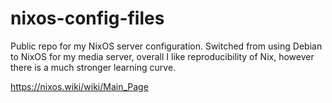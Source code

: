 # nixos-config-files
Public repo for my NixOS server configuration. Switched from using Debian to NixOS for my media server, overall I like reproducibility of Nix, however there is a much stronger learning curve. 

https://nixos.wiki/wiki/Main_Page
